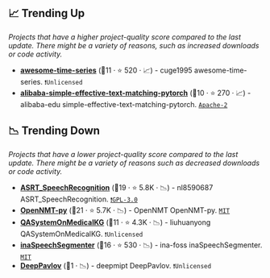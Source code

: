 ## 📈 Trending Up

_Projects that have a higher project-quality score compared to the last update. There might be a variety of reasons, such as increased downloads or code activity._

- <b><a href="https://github.com/cuge1995/awesome-time-series">awesome-time-series</a></b> (🥉11 ·  ⭐ 520 · 📈) - cuge1995 awesome-time-series. <code>❗Unlicensed</code>
- <b><a href="https://github.com/alibaba-edu/simple-effective-text-matching-pytorch">alibaba-simple-effective-text-matching-pytorch</a></b> (🥉10 ·  ⭐ 270 · 📈) - alibaba-edu simple-effective-text-matching-pytorch. <code><a href="http://bit.ly/3nYMfla">Apache-2</a></code>

## 📉 Trending Down

_Projects that have a lower project-quality score compared to the last update. There might be a variety of reasons such as decreased downloads or code activity._

- <b><a href="https://github.com/nl8590687/ASRT_SpeechRecognition">ASRT_SpeechRecognition</a></b> (🥇19 ·  ⭐ 5.8K · 📉) - nl8590687 ASRT_SpeechRecognition. <code><a href="http://bit.ly/2M0xdwT">❗️GPL-3.0</a></code>
- <b><a href="https://github.com/OpenNMT/OpenNMT-py">OpenNMT-py</a></b> (🥈21 ·  ⭐ 5.7K · 📉) - OpenNMT OpenNMT-py. <code><a href="http://bit.ly/34MBwT8">MIT</a></code>
- <b><a href="https://github.com/liuhuanyong/QASystemOnMedicalKG">QASystemOnMedicalKG</a></b> (🥉11 ·  ⭐ 4.3K · 📉) - liuhuanyong QASystemOnMedicalKG. <code>❗Unlicensed</code>
- <b><a href="https://github.com/ina-foss/inaSpeechSegmenter">inaSpeechSegmenter</a></b> (🥈16 ·  ⭐ 530 · 📉) - ina-foss inaSpeechSegmenter. <code><a href="http://bit.ly/34MBwT8">MIT</a></code>
- <b><a href="https://github.com/deepmipt/DeepPavlov">DeepPavlov</a></b> (🥉1 · 📉) - deepmipt DeepPavlov. <code>❗Unlicensed</code>

